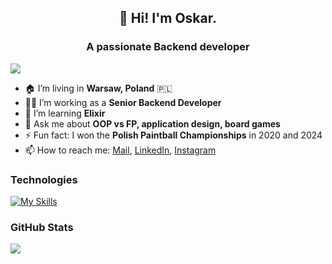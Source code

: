 <h2 align="center">👋 Hi! I'm Oskar.</h2>
<h3 align="center">A passionate Backend developer</h3>

![](https://komarev.com/ghpvc/?username=oskaror)

- 🏠 I’m living in **Warsaw, Poland** 🇵🇱
- 👨‍💻 I’m working as a **Senior Backend Developer**
- 🌱 I’m learning **Elixir**
- 💬 Ask me about **OOP vs FP, application design, board games**
- ⚡ Fun fact: I won the **Polish Paintball Championships** in 2020 and 2024
- 📫 How to reach me: [Mail](mailto:janusz.oskar@gmail.com), [LinkedIn](https://www.linkedin.com/in/oskarjanusz/), [Instagram](https://www.instagram.com/ruby.snippets/)

### Technologies
<p align="left">
  
[![My Skills](https://skillicons.dev/icons?i=ruby,elixir,go,graphql,postgres,redis,heroku,aws,grafana,kafka)](https://skillicons.dev)
  
</p>

### GitHub Stats
![](https://github-readme-stats.vercel.app/api?username=oskaror&show_icons=true&count_private=true&hide=stars)
